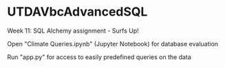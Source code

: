 # UTDAVbcAdvancedSQL
Week 11: SQL Alchemy assignment - Surfs Up!

Open "Climate Queries.ipynb" (Jupyter Notebook) for database evaluation

Run "app.py" for access to easily predefined queries on the data